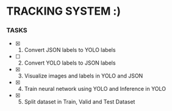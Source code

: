 # TRACKING SYSTEM :)

### TASKS

- [x] 1.  Convert JSON labels to YOLO labels
- [ ] 2. Convert YOLO labels to JSON labels
- [x] 3. Visualize images and labels in YOLO and JSON
- [x] 4. Train neural network using YOLO and Inference in YOLO
- [x] 5. Split dataset in Train, Valid and Test Dataset
